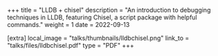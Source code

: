+++
title = "LLDB + chisel"
description = "An introduction to debugging techniques in LLDB, featuring Chisel, a script package with helpful commands."
weight = 1
date = 2022-09-13

[extra]
local_image = "talks/thumbnails/lldbchisel.png"
link_to = "talks/files/lldbchisel.pdf"
type = "PDF"
+++
